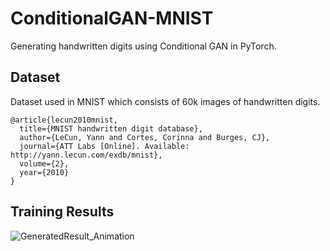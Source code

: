 # ConditionalGAN-MNIST
Generating handwritten digits using Conditional GAN in PyTorch.

## Dataset
Dataset used in MNIST which consists of 60k images of handwritten digits.
```
@article{lecun2010mnist,
  title={MNIST handwritten digit database},
  author={LeCun, Yann and Cortes, Corinna and Burges, CJ},
  journal={ATT Labs [Online]. Available: http://yann.lecun.com/exdb/mnist},
  volume={2},
  year={2010}
}
```

## Training Results
![GeneratedResult_Animation](GeneratedResult_Animation.gif)
